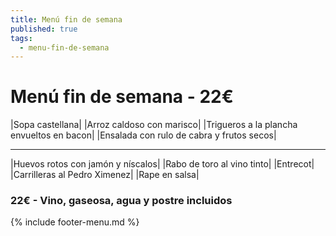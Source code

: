 ```yaml
---
title: Menú fin de semana
published: true
tags:
  - menu-fin-de-semana
---
```


# Menú fin de semana - 22€

|Sopa castellana|
|Arroz caldoso con marisco|
|Trigueros a la plancha envueltos en bacon|
|Ensalada con rulo de cabra y frutos secos|

------

|Huevos rotos con jamón y níscalos|
|Rabo de toro al vino tinto|
|Entrecot|
|Carrilleras al Pedro Ximenez|
|Rape en salsa|

### 22€ - Vino, gaseosa, agua y postre incluidos

{% include footer-menu.md %}
